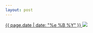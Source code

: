 ```yaml
---
layout: post
---
```


<p>
  <a href="/13">
    <time>{{ page.date | date: "%e %B %Y" }}</time>
    <img src="{{ site.assets_url }}/13.jpg">
  </a>
  
</p>

